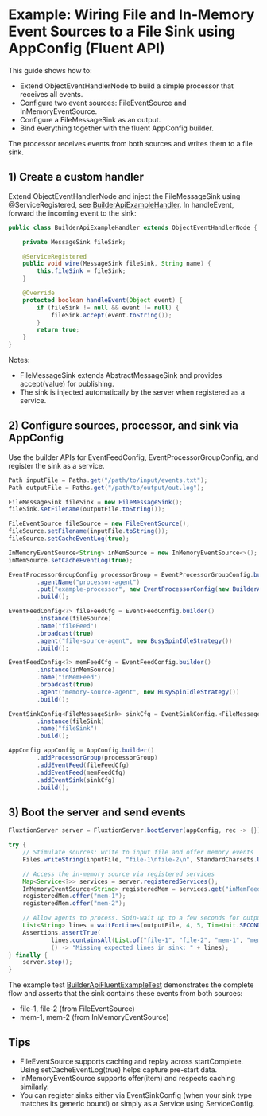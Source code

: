 # Example: Wiring File and In‑Memory Event Sources to a File Sink using AppConfig (Fluent API)

This guide shows how to:

- Extend ObjectEventHandlerNode to build a simple processor that receives all events.
- Configure two event sources: FileEventSource and InMemoryEventSource.
- Configure a FileMessageSink as an output.
- Bind everything together with the fluent AppConfig builder.

The processor receives events from both sources and writes them to a file sink.

## 1) Create a custom handler

Extend ObjectEventHandlerNode and inject the FileMessageSink using @ServiceRegistered, see
[BuilderApiExampleHandler](https://github.com/gregv12/fluxtion-server/blob/main/src/test/java/com/fluxtion/server/example/BuilderApiExampleHandler.java).
In handleEvent, forward the incoming event to the sink:

```java
public class BuilderApiExampleHandler extends ObjectEventHandlerNode {

    private MessageSink fileSink;

    @ServiceRegistered
    public void wire(MessageSink fileSink, String name) {
        this.fileSink = fileSink;
    }

    @Override
    protected boolean handleEvent(Object event) {
        if (fileSink != null && event != null) {
            fileSink.accept(event.toString());
        }
        return true;
    }
}
```

Notes:

- FileMessageSink extends AbstractMessageSink and provides accept(value) for publishing.
- The sink is injected automatically by the server when registered as a service.

## 2) Configure sources, processor, and sink via AppConfig

Use the builder APIs for EventFeedConfig, EventProcessorGroupConfig, and register the sink as a service.

```java
Path inputFile = Paths.get("/path/to/input/events.txt");
Path outputFile = Paths.get("/path/to/output/out.log");

FileMessageSink fileSink = new FileMessageSink();
fileSink.setFilename(outputFile.toString());

FileEventSource fileSource = new FileEventSource();
fileSource.setFilename(inputFile.toString());
fileSource.setCacheEventLog(true);

InMemoryEventSource<String> inMemSource = new InMemoryEventSource<>();
inMemSource.setCacheEventLog(true);

EventProcessorGroupConfig processorGroup = EventProcessorGroupConfig.builder()
        .agentName("processor-agent")
        .put("example-processor", new EventProcessorConfig(new BuilderApiExampleHandler()))
        .build();

EventFeedConfig<?> fileFeedCfg = EventFeedConfig.builder()
        .instance(fileSource)
        .name("fileFeed")
        .broadcast(true)
        .agent("file-source-agent", new BusySpinIdleStrategy())
        .build();

EventFeedConfig<?> memFeedCfg = EventFeedConfig.builder()
        .instance(inMemSource)
        .name("inMemFeed")
        .broadcast(true)
        .agent("memory-source-agent", new BusySpinIdleStrategy())
        .build();

EventSinkConfig<FileMessageSink> sinkCfg = EventSinkConfig.<FileMessageSink>builder()
        .instance(fileSink)
        .name("fileSink")
        .build();

AppConfig appConfig = AppConfig.builder()
        .addProcessorGroup(processorGroup)
        .addEventFeed(fileFeedCfg)
        .addEventFeed(memFeedCfg)
        .addEventSink(sinkCfg)
        .build();
```

## 3) Boot the server and send events

```java
FluxtionServer server = FluxtionServer.bootServer(appConfig, rec -> {});

try {
    // Stimulate sources: write to input file and offer memory events
    Files.writeString(inputFile, "file-1\nfile-2\n", StandardCharsets.UTF_8);

    // Access the in-memory source via registered services
    Map<Service<?>> services = server.registeredServices();
    InMemoryEventSource<String> registeredMem = services.get("inMemFeed").instance();
    registeredMem.offer("mem-1");
    registeredMem.offer("mem-2");

    // Allow agents to process. Spin-wait up to a few seconds for output lines.
    List<String> lines = waitForLines(outputFile, 4, 5, TimeUnit.SECONDS);
    Assertions.assertTrue(
            lines.containsAll(List.of("file-1", "file-2", "mem-1", "mem-2")),
            () -> "Missing expected lines in sink: " + lines);
} finally {
    server.stop();
}
```

The example
test [BuilderApiFluentExampleTest](https://github.com/gregv12/fluxtion-server/blob/main/src/test/java/com/fluxtion/server/example/BuilderApiFluentExampleTest.java)
demonstrates the complete flow and asserts that the sink contains these
events from both sources:

- file-1, file-2 (from FileEventSource)
- mem-1, mem-2 (from InMemoryEventSource)

## Tips

- FileEventSource supports caching and replay across startComplete. Using setCacheEventLog(true) helps capture pre-start
  data.
- InMemoryEventSource supports offer(item) and respects caching similarly.
- You can register sinks either via EventSinkConfig (when your sink type matches its generic bound) or simply as a
  Service using ServiceConfig.
